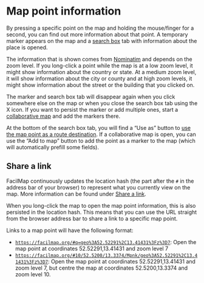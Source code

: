 # Map point information

By pressing a specific point on the map and holding the mouse/finger for a second, you can find out more information about that point. A temporary marker appears on the map and a [search box](../ui/#search-box) tab with information about the place is opened.

The information that is shown comes from [Nominatim](https://nominatim.openstreetmap.org/) and depends on the zoom level. If you long-click a point while the map is at a low zoom level, it might show information about the country or state. At a medium zoom level, it will show information about the city or county and at high zoom levels, it might show information about the street or the building that you clicked on.

The marker and search box tab will disappear again when you click somewhere else on the map or when you close the search box tab using the X icon. If you want to persist the marker or add multiple ones, start a [collaborative map](../collaborative/) and add the markers there.

At the bottom of the search box tab, you will find a “Use as” button to [use the map point as a route destination](../route/#use-map-points-as-destinations). If a collaborative map is open, you can use the “Add to map” button to add the point as a marker to the map (which will automatically prefill some fields).

<Screencast :desktop="require('./marker.mp4')" :mobile="require('./marker-mobile.mp4')"></Screencast>

## Share a link

FacilMap continuously updates the location hash (the part after the `#` in the address bar of your browser) to represent what you currently view on the map. More information can be found under [Share a link](../share/).

When you long-click the map to open the map point information, this is also persisted in the location hash. This means that you can use the URL straight from the browser address bar to share a link to a specific map point.

Links to a map point will have the following format:
* [`https://facilmap.org/#q=geo%3A52.52291%2C13.41431%3Fz%3D7`](https://facilmap.org/#q=geo%3A52.52291%2C13.41431%3Fz%3D7): Open the map point at coordinates 52.52291,13.41431 and zoom level 7
* [`https://facilmap.org/#10/52.5200/13.3374/Mpnk/geo%3A52.52291%2C13.41431%3Fz%3D7`](https://facilmap.org/#10/52.5200/13.3374/Mpnk/geo%3A52.52291%2C13.41431%3Fz%3D7): Open the map point at coordinates 52.52291,13.41431 and zoom level 7, but centre the map at coordinates 52.5200,13.3374 and zoom level 10.